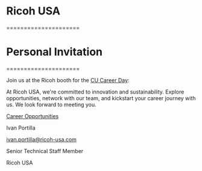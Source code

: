 # Ricoh USA

=====================
# Personal Invitation 
=====================
 
Join us at the Ricoh booth for the [CU Career Day](https://www.colorado.edu/career/fall-2024-career-and-internship-fairs):

 
At Ricoh USA, we're committed to innovation and sustainability. Explore opportunities, network with our team, and kickstart your career journey with us. We look forward to meeting you.
 
 
[Career Opportunities](https://www.ricoh-usa.com/en/about-us/careers/university-programs)

Ivan Portilla

ivan.portilla@ricoh-usa.com

Senior Technical Staff Member

Ricoh USA
